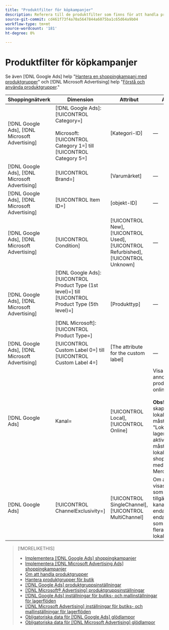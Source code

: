 ```yaml
---
title: "Produktfilter för köpkampanjer"
description: Referera till de produktfilter som finns för att handla produktgrupper.
source-git-commit: cd461f73f4a70a5647844a6075ba1c65d64a9b04
workflow-type: tm+mt
source-wordcount: '181'
ht-degree: 0%

---
```


# Produktfilter för köpkampanjer

Se även [!DNL Google Ads] help &quot;[Hantera en shoppingkampanj med produktgrupper](https://support.google.com/google-ads/answer/6275317)&quot; och [!DNL Microsoft Advertising] help &quot;[Förstå och använda produktgrupper](https://help.ads.microsoft.com/#apex/bae/en/56782).&quot;

| Shoppingnätverk | Dimension | Attribut | Anteckningar |
|----|----|----|----|
| [!DNL Google Ads], [!DNL Microsoft Advertising] | [!DNL Google Ads]: [!UICONTROL Category=]<br><br>Microsoft: [!UICONTROL Category 1=] till [!UICONTROL Category 5=] | \[Kategori-ID\] | — |
| [!DNL Google Ads], [!DNL Microsoft Advertising] | [!UICONTROL Brand=] | \[Varumärket\] | — |
| [!DNL Google Ads], [!DNL Microsoft Advertising] | [!UICONTROL Item ID=] | \[objekt-ID\] | — |
| [!DNL Google Ads], [!DNL Microsoft Advertising] | [!UICONTROL Condition] | [!UICONTROL New], [!UICONTROL Used], [!UICONTROL Refurbished], [!UICONTROL Unknown] | — |
| [!DNL Google Ads], [!DNL Microsoft Advertising] | [!DNL Google Ads]: [!UICONTROL Product Type (1st level)=] till [!UICONTROL Product Type (5th level)=]<br><br>[!DNL Microsoft]: [!UICONTROL Product Type=] | \[Produkttyp\] | — |
| [!DNL Google Ads], [!DNL Microsoft Advertising] | [!UICONTROL Custom Label 0=] till [!UICONTROL Custom Label 4=] | \[The attribute for the custom label\] | — |
| [!DNL Google Ads] | Kanal= | [!UICONTROL Local], [!UICONTROL Online] | Visa endast annonser för lokala produkter eller onlineprodukter.<br><br><b>Obs!</b> Om du vill skapa annonser för lokala produkter måste alternativet &quot;Lokala lagerannonser&quot; vara aktiverat och du måste vara med i det lokala shoppingprogrammet med [!DNL Google Merchant Center]. |
| [!DNL Google Ads] | [!UICONTROL ChannelExclusivity=] | [!UICONTROL SingleChannel], [!UICONTROL MultiChannel] | Om annonser ska visas för produkter som bara är tillgängliga för en kanal (antingen endast lokalt eller endast online) eller som är tillgängliga för flera kanaler (både lokalt och online). |

>[!MORELIKETHIS]
>
>* [Implementera [!DNL Google Ads] shoppingkampanjer](/help/search-social-commerce/campaign-management/special-campaign-types/google-shopping-campaigns.md)
>* [Implementera [!DNL Microsoft Advertising Ads] shoppingkampanjer](/help/search-social-commerce/campaign-management/special-campaign-types/microsoft-shopping-campaigns.md)
>* [Om att handla produktgrupper](product-group-about.md)
>* [Hantera produktgrupper för butik](product-group-manage.md)
>* [[!DNL Google Ads] produktgruppsinställningar](/help/search-social-commerce/campaign-management/campaigns/product-group-settings-google.md)
>* [[!DNL Microsoft® Advertising] produktgruppsinställningar](/help/search-social-commerce/campaign-management/campaigns/product-group-settings-microsoft.md)
>* [[!DNL Google Ads] inställningar för butiks- och mallinställningar för lagerflöden](/help/search-social-commerce/campaign-management/inventory-feeds/ad-templates/template-google-shopping.md)
>* [[!DNL Microsoft Advertising] inställningar för butiks- och mallinställningar för lagerflöden](/help/search-social-commerce/campaign-management/inventory-feeds/ad-templates/template-microsoft-shopping.md)
>* [Obligatoriska data för [!DNL Google Ads] glödlampor](/help/search-social-commerce/campaign-management/bulksheets/bulksheet-data-formats/bulksheet-data-google.md)
>* [Obligatoriska data för [!DNL Microsoft Advertising] glödlampor](/help/search-social-commerce/campaign-management/bulksheets/bulksheet-data-formats/bulksheet-data-microsoft.md)

